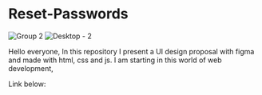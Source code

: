 # Reset-Passwords
![Group 2](https://user-images.githubusercontent.com/82771227/140630970-df5c7ecb-f9ff-48f3-8131-f6da8b588409.png)
![Desktop - 2](https://user-images.githubusercontent.com/82771227/140630976-c145d263-065e-48eb-94ef-5de34fbcf744.png)

Hello everyone, In this repository I present a UI design proposal with figma and made with html, css and js.
I am starting in this world of web development,

Link below:
